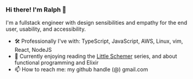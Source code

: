 ### Hi there! I'm Ralph 👋

I'm a fullstack engineer with design sensibilities and empathy for the end user, usability, and accessibility.

- 🛠 Professionally I've with: TypeScript, JavaScript, AWS, Linux, vim, React, NodeJS
- 📖 Currently enjoying reading the [Little Schemer](https://mitpress.mit.edu/books/little-schemer-fourth-edition) series, and about functional programming and Elixir
- 📫 How to reach me: my github handle (@) gmail.com

<!--
**ralphplumley/ralphplumley** is a ✨ _special_ ✨ repository because its `README.md` (this file) appears on your GitHub profile.

Here are some ideas to get you started:

- 🔭 I’m currently working on ...
- 🌱 I’m currently learning ...
- 👯 I’m looking to collaborate on ...
- 🤔 I’m looking for help with ...
- 💬 Ask me about ...
- 📫 How to reach me: ...
- 😄 Pronouns: ...
- ⚡ Fun fact: ...
-->
